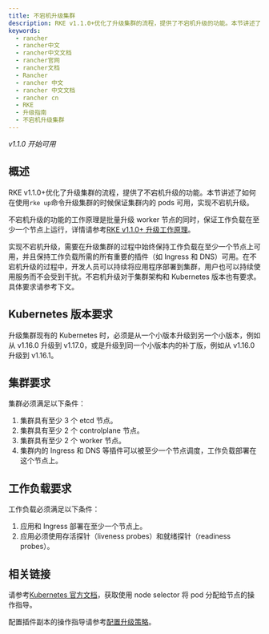 ```yaml
---
title: 不宕机升级集群
description: RKE v1.1.0+优化了升级集群的流程，提供了不宕机升级的功能。本节讲述了如何在使用`rke up`命令升级集群的时候保证集群内的 pods 可用，实现不宕机升级。
keywords:
  - rancher
  - rancher中文
  - rancher中文文档
  - rancher官网
  - rancher文档
  - Rancher
  - rancher 中文
  - rancher 中文文档
  - rancher cn
  - RKE
  - 升级指南
  - 不宕机升级集群
---
```


_v1.1.0 开始可用_

## 概述

RKE v1.1.0+优化了升级集群的流程，提供了不宕机升级的功能。本节讲述了如何在使用`rke up`命令升级集群的时候保证集群内的 pods 可用，实现不宕机升级。

不宕机升级的功能的工作原理是批量升级 worker 节点的同时，保证工作负载在至少一个节点上运行，详情请参考[RKE v1.1.0+ 升级工作原理](/docs/rke/upgrades/how-upgrades-work/_index)。

实现不宕机升级，需要在升级集群的过程中始终保持工作负载在至少一个节点上可用，并且保持工作负载所需的所有重要的插件（如 Ingress 和 DNS）可用。在不宕机升级的过程中，开发人员可以持续将应用程序部署到集群，用户也可以持续使用服务而不会受到干扰。不宕机升级对于集群架构和 Kubernetes 版本也有要求。具体要求请参考下文。

## Kubernetes 版本要求

升级集群现有的 Kubernetes 时，必须是从一个小版本升级到另一个小版本，例如从 v1.16.0 升级到 v1.17.0，或是升级到同一个小版本内的补丁版，例如从 v1.16.0 升级到 v1.16.1。

## 集群要求

集群必须满足以下条件：

1. 集群具有至少 3 个 etcd 节点。
1. 集群具有至少 2 个 controlplane 节点。
1. 集群具有至少 2 个 worker 节点。
1. 集群内的 Ingress 和 DNS 等插件可以被至少一个节点调度，工作负载部署在这个节点上。

## 工作负载要求

工作负载必须满足以下条件：

1. 应用和 Ingress 部署在至少一个节点上。
1. 应用必须使用存活探针（liveness probes）和就绪探针（readiness probes）。

## 相关链接

请参考[Kubernetes 官方文档](https://kubernetes.io/docs/concepts/configuration/assign-pod-node/)，获取使用 node selector 将 pod 分配给节点的操作指导。

配置插件副本的操作指导请参考[配置升级策略](/docs/rke/upgrades/configuring-strategy/_index)。
